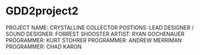 GDD2project2
===================================
PROJECT NAME: CRYSTALLINE COLLECTOR
POSTIONS:
     LEAD DESIGNER / SOUND DESIGNER: FORREST SHOOSTER
     ARTIST:  RYAN GOCHENAUER
     PROGRAMMER: KURT STOHRER
     PROGRAMMER: ANDREW MERRIMAN
     PROGRAMMER: CHAD KARON
